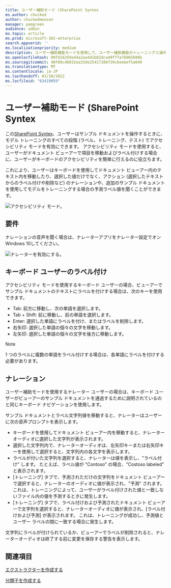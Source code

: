 ```yaml
---
title: ユーザー補助モード (SharePoint Syntex
ms.author: chucked
author: chuckedmonson
manager: pamgreen
audience: admin
ms.topic: article
ms.prod: microsoft-365-enterprise
search.appverid: ''
ms.localizationpriority: medium
description: ユーザー補助機能モードを使用して、ユーザー補助機能のトレーニングと操作を行う方法についてSharePoint Syntex。
ms.openlocfilehash: 09fd16259a44a2aa4d1b82dca49fffa76065690b
ms.sourcegitcommit: 40f89c46032ea33de25417106f39cbeebef5a049
ms.translationtype: MT
ms.contentlocale: ja-JP
ms.lasthandoff: 03/10/2022
ms.locfileid: "63419059"
---
```

# <a name="accessibility-mode-in-sharepoint-syntex"></a>ユーザー補助モード (SharePoint Syntex

この[SharePoint Syntex](index.md)、ユーザーはサンプル ドキュメントを操作するときに、モデル トレーニングのすべての段階 (ラベル、トレーニング、テスト) でアクセシビリティ モードを有効にできます。 アクセシビリティ モードを使用すると、ユーザーがドキュメント ビューアーで項目を移動およびラベル付けする場合に、ユーザーがキーボードのアクセシビリティを簡単に行えるのに役立ちます。

これにより、ユーザーはキーボードを使用してドキュメント ビューアー内のテキスト内を移動したり、選択した値だけでなく、アクション (選択したテキストからのラベル付けや削除など) のナレーションや、追加のサンプル ドキュメントを使用してモデルをトレーニングする場合の予測ラベル値を聞くことができます。 


![アクセシビリティ モード。](../media/content-understanding/accessibility-mode.png)

## <a name="requirements"></a>要件

ナレーションの音声を聞く場合は、ナレーターアプリをナ[](https://support.microsoft.com/windows/complete-guide-to-narrator-e4397a0d-ef4f-b386-d8ae-c172f109bdb1)レーター設定でオンWindows 10してください。

![ナレーターを有効にする。](../media/content-understanding/narrator-settings.png)

## <a name="labeling-for-keyboard-users"></a>キーボード ユーザーのラベル付け

アクセシビリティ モードを使用するキーボード ユーザーの場合、ビューアーでサンプル ドキュメントのテキストにラベルを付けする場合は、次のキーを使用できます。

- Tab: 前方に移動し、次の単語を選択します。
- Tab + Shift: 前に移動し、前の単語を選択します。
- Enter: 選択した単語にラベルを付け、またはラベルを削除します。
- 右矢印: 選択した単語の個々の文字を移動します。
- 左矢印: 選択した単語の個々の文字を後方に移動します。

> [!NOTE]
> 1 つのラベルに複数の単語をラベル付けする場合は、各単語にラベルを付けする必要があります。


## <a name="narration"></a>ナレーション

ユーザー補助モードを使用するナレーター ユーザーの場合は、キーボード ユーザーがビューアーのサンプル ドキュメントを通過するために説明されているのと同じキーボード ナビゲーションを使用します。

サンプル ドキュメントとラベル文字列値を移動すると、ナレーターはユーザーに次の音声プロンプトを表示します。

- キーボードを使用してドキュメント ビューアー内を移動すると、ナレーターオーディオに選択した文字列が表示されます。
- 選択した文字列内で、ナレーターオーディオは、左矢印キーまたは右矢印キーを使用して選択すると、文字列内の各文字を表示します。
- ラベルが付いた文字列を選択すると、ナレーターは値を表示し、"ラベル付け" します。  たとえば、ラベル値が "Contoso" の場合、"Costoso labeled" と表示されます。 
- [トレーニング] タブで、予測されただけの文字列をドキュメント ビューアーで選択すると、ナレーターのオーディオに値が表示され、"予測" されます。 これは、トレーニングによって、ユーザーがラベル付けされた値と一致しないファイル内の値を予測するときに発生します。
- [トレーニング] タブで、ラベル付けおよび予測されたドキュメント ビューアーで文字列を選択すると、ナレーターオーディオに値が表示され、[ラベル付けおよび予測] が表示されます。 これは、トレーニングが成功し、予測値とユーザー ラベルの間に一致する場合に発生します。

文字列にラベルが付けられているか、ビューアーでラベルが削除されると、ナレーターオーディオは終了する前に変更を保存する警告を表示します。

## <a name="see-also"></a>関連項目

[エクストラクターを作成する](create-an-extractor.md)

[分類子を作成する](create-a-classifier.md)










 


  
  



